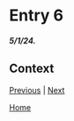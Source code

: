 # Entry 6
##### 5/1/24.

## Context



[Previous](entry05.md) | [Next](entry07.md)

[Home](../README.md)
